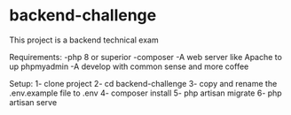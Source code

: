 # backend-challenge
This project is a backend technical exam

Requirements:
    -php 8 or superior
    -composer
    -A web server like Apache to up phpmyadmin
    -A develop with common sense and more coffee
    
Setup:
    1- clone project
    2- cd backend-challenge
    3- copy and rename the .env.example file to .env
    4- composer install
    5- php artisan migrate
    6- php artisan serve
